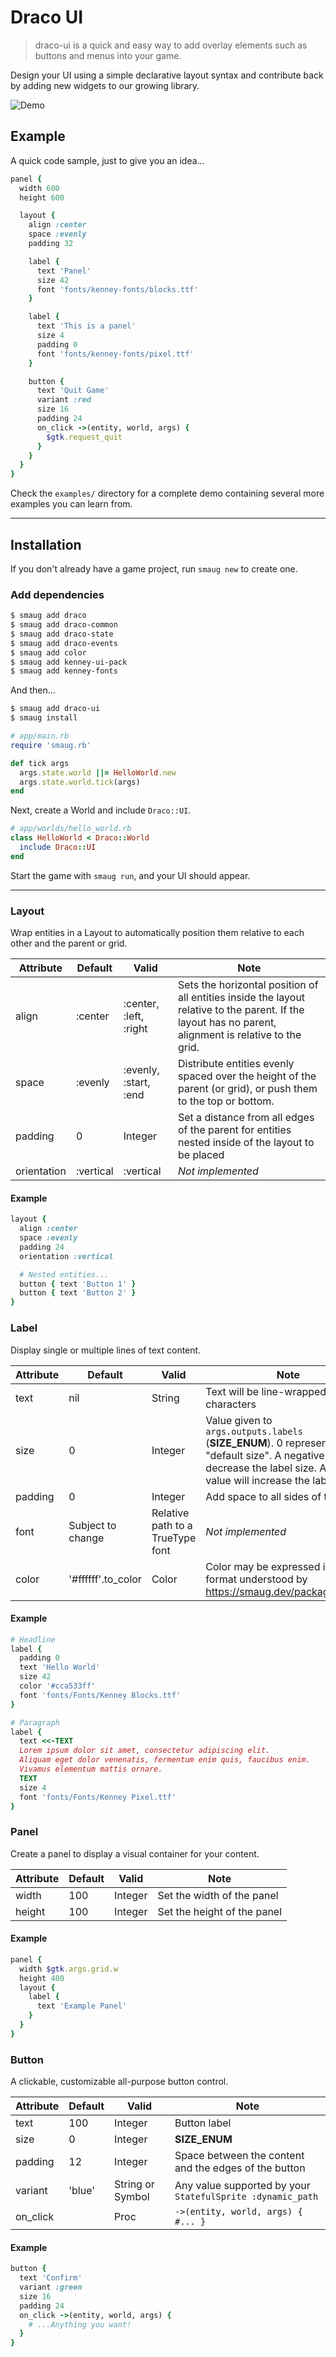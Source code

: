 # Draco UI

> draco-ui is a quick and easy way to add overlay elements such as buttons and menus into your game.

Design your UI using a simple declarative layout syntax and contribute back by adding new widgets to our growing library.

![Demo](https://raw.githubusercontent.com/ereborstudios/draco-ui/main/examples/demo/demo.gif)

## Example

A quick code sample, just to give you an idea...

```ruby
panel {
  width 600
  height 600

  layout {
    align :center
    space :evenly
    padding 32

    label {
      text 'Panel'
      size 42
      font 'fonts/kenney-fonts/blocks.ttf'
    }

    label {
      text 'This is a panel'
      size 4
      padding 0
      font 'fonts/kenney-fonts/pixel.ttf'
    }

    button {
      text 'Quit Game'
      variant :red
      size 16
      padding 24
      on_click ->(entity, world, args) {
        $gtk.request_quit
      }
    }
  }
}
```

Check the `examples/` directory for a complete demo containing several more examples you can learn from.

---

## Installation

If you don't already have a game project, run `smaug new` to create one.

### Add dependencies

```bash
$ smaug add draco
$ smaug add draco-common
$ smaug add draco-state
$ smaug add draco-events
$ smaug add color
$ smaug add kenney-ui-pack
$ smaug add kenney-fonts
```

And then...

```bash
$ smaug add draco-ui
$ smaug install
```

```ruby
# app/main.rb
require 'smaug.rb'

def tick args
  args.state.world ||= HelloWorld.new
  args.state.world.tick(args)
end
```

Next, create a World and include `Draco::UI`.

```ruby
# app/worlds/hello_world.rb
class HelloWorld < Draco::World
  include Draco::UI
end
```

Start the game with `smaug run`, and your UI should appear.

---

### Layout

Wrap entities in a Layout to automatically position them relative to each other and the parent or grid.

| Attribute   | Default   | Valid                  | Note                                                                                                                                                   |
|-------------|-----------|------------------------|--------------------------------------------------------------------------------------------------------------------------------------------------------|
| align       | :center   | :center, :left, :right | Sets the horizontal position of all entities inside the layout relative to the parent. If the layout has no parent, alignment is relative to the grid. |
| space       | :evenly   | :evenly, :start, :end  | Distribute entities evenly spaced over the height of the parent (or grid), or push them to the top or bottom.                                          |
| padding     | 0         | Integer                | Set a distance from all edges of the parent for entities nested inside of the layout to be placed                                                      |
| orientation | :vertical | :vertical              | _Not implemented_                                                                                                                                      |

#### Example


```ruby
layout {
  align :center
  space :evenly
  padding 24
  orientation :vertical

  # Nested entities...
  button { text 'Button 1' }
  button { text 'Button 2' }
}
```

### Label

Display single or multiple lines of text content.

| Attribute | Default            | Valid                            | Note                                                                                                                                                                               |
|-----------|--------------------|----------------------------------|------------------------------------------------------------------------------------------------------------------------------------------------------------------------------------|
| text      | nil                | String                           | Text will be line-wrapped at 65 characters                                                                                                                                         |
| size      | 0                  | Integer                          | Value given to `args.outputs.labels` (**SIZE_ENUM**). 0 represents "default size". A negative value will decrease the label size. A positive value will increase the label's size. |
| padding   | 0                  | Integer                          | Add space to all sides of the label                                                                                                                                                |
| font      | Subject to change  | Relative path to a TrueType font | _Not implemented_                                                                                                                                                                  |
| color     | '#ffffff'.to_color | Color                            | Color may be expressed in any format understood by https://smaug.dev/packages/color/                                                                                               |

#### Example


```ruby
# Headline
label {
  padding 0
  text 'Hello World'
  size 42
  color '#cca533ff'
  font 'fonts/Fonts/Kenney Blocks.ttf'
}

# Paragraph
label {
  text <<-TEXT
  Lorem ipsum dolor sit amet, consectetur adipiscing elit.
  Aliquam eget dolor venenatis, fermentum enim quis, faucibus enim.
  Vivamus elementum mattis ornare.
  TEXT
  size 4
  font 'fonts/Fonts/Kenney Pixel.ttf'
}
```

### Panel

Create a panel to display a visual container for your content.

| Attribute | Default | Valid   | Note                        |
|-----------|---------|---------|-----------------------------|
| width     | 100     | Integer | Set the width of the panel  |
| height    | 100     | Integer | Set the height of the panel |

#### Example

```ruby
panel {
  width $gtk.args.grid.w
  height 400
  layout {
    label {
      text 'Example Panel'
    }
  }
}
```

### Button

A clickable, customizable all-purpose button control.

| Attribute | Default | Valid            | Note                                                       |
|-----------|---------|------------------|------------------------------------------------------------|
| text      | 100     | Integer          | Button label                                               |
| size      | 0       | Integer          | __SIZE_ENUM__                                              |
| padding   | 12      | Integer          | Space between the content and the edges of the button      |
| variant   | 'blue'  | String or Symbol | Any value supported by your `StatefulSprite :dynamic_path` |
| on_click  |         | Proc             | `->(entity, world, args) { #... }`                         |

#### Example

```ruby
button {
  text 'Confirm'
  variant :green
  size 16
  padding 24
  on_click ->(entity, world, args) {
    # ...Anything you want!
  }
}
```
